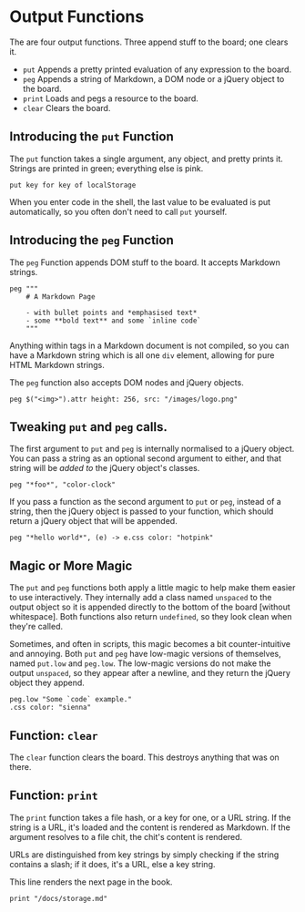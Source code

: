 # Output Functions

The are four output functions. Three append stuff to the board; one clears it.

- `put` Appends a pretty printed evaluation of any expression to the board.
- `peg` Appends a string of Markdown, a DOM node or a jQuery object to the board.
- `print` Loads and pegs a resource to the board.
- `clear` Clears the board.

## Introducing the `put` Function

The `put` function takes a single argument, any object, and pretty prints it.
Strings are printed in green; everything else is pink.

    put key for key of localStorage

When you enter code in the shell, the last value to be evaluated is put
automatically, so you often don't need to call `put` yourself.

## Introducing the `peg` Function

The `peg` Function appends DOM stuff to the board. It accepts Markdown
strings.

    peg """
        # A Markdown Page

        - with bullet points and *emphasised text*
        - some **bold text** and some `inline code`
        """

Anything within tags in a Markdown document is not compiled, so you can have a Markdown
string which is all one `div` element, allowing for pure HTML Markdown strings.

The `peg` function also accepts DOM nodes and jQuery objects.

    peg $("<img>").attr height: 256, src: "/images/logo.png"

## Tweaking `put` and `peg` calls.

The first argument to `put` and `peg` is internally normalised to a jQuery object. You can
pass a string as an optional second argument to either, and that string will be *added to*
the jQuery object's classes.

    peg "*foo*", "color-clock"

If you pass a function as the second argument to `put` or `peg`, instead of a string, then
the jQuery object is passed to your function, which should return a jQuery object that will
be appended.

    peg "*hello world*", (e) -> e.css color: "hotpink"

## Magic or More Magic

The `put` and `peg` functions both apply a little magic to help make them easier to use
interactively. They internally add a class named `unspaced` to the output object so it
is appended directly to the bottom of the board [without whitespace]. Both functions also
return `undefined`, so they look clean when they're called.

Sometimes, and often in scripts, this magic becomes a bit counter-intuitive and annoying.
Both `put` and `peg` have low-magic versions of themselves, named `put.low` and `peg.low`.
The low-magic versions do not make the output `unspaced`, so they appear after a newline,
and they return the jQuery object they append.

    peg.low "Some `code` example."
    .css color: "sienna"

## Function: `clear`

The `clear` function clears the board. This destroys anything that was on there.

## Function: `print`

The `print` function takes a file hash, or a key for one, or a URL string. If the
string is a URL, it's loaded and the content is rendered as Markdown. If the argument
resolves to a file chit, the chit's content is rendered.

URLs are distinguished from key strings by simply checking if the string contains a slash;
if it does, it's a URL, else a key string.

This line renders the next page in the book.

    print "/docs/storage.md"
